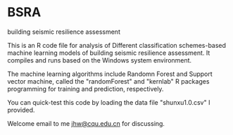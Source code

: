 # BSRA
building seismic resilience assessment

This is an R code file for analysis of Different classification schemes-based machine learning models of building seismic resilience assessment. It compiles and runs based on the Windows system environment.

The machine learning algorithms include Randomn Forest and Support vector machine, called the "randomForest" and "kernlab" R packages programming for training and prediction, respectively.

You can quick-test this code by loading the data file "shunxu1.0.csv" I provided.

Welcome email to me jhw@cqu.edu.cn for discussing.
